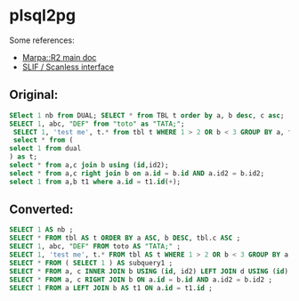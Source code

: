 plsql2pg
========

Some references:

- [Marpa::R2 main doc](http://search.cpan.org/~jkegl/Marpa-R2-3.000000/pod/Marpa_R2.pod)
- [SLIF / Scanless interface](http://search.cpan.org/~jkegl/Marpa-R2-3.000000/pod/Scanless/DSL.pod)


Original:
---------
```sql
SElect 1 nb from DUAL; SELECT * from TBL t order by a, b desc, c asc;
SELECT 1, abc, "DEF" from "toto" as "TATA;";
 SELECT 1, 'test me', t.* from tbl t WHERE 1 > 2 OR b < 3 GROUP BY a, t.b;
 select * from (
select 1 from dual
) as t;
select * from a,c join b using (id,id2);
select * from a,c right join b on a.id = b.id AND a.id2 = b.id2;
select 1 from a,b t1 where a.id = t1.id(+);
```

Converted:
----------
```sql
SELECT 1 AS nb ;
SELECT * FROM tbl AS t ORDER BY a ASC, b DESC, tbl.c ASC ;
SELECT 1, abc, "DEF" FROM toto AS "TATA;" ;
SELECT 1, 'test me', t.* FROM tbl AS t WHERE 1 > 2 OR b < 3 GROUP BY a, t.b ;
SELECT * FROM ( SELECT 1 ) AS subquery1 ;
SELECT * FROM a, c INNER JOIN b USING (id, id2) LEFT JOIN d USING (id) ;
SELECT * FROM a, c RIGHT JOIN b ON a.id = b.id AND a.id2 = b.id2 ;
SELECT 1 FROM a LEFT JOIN b AS t1 ON a.id = t1.id ;
```

